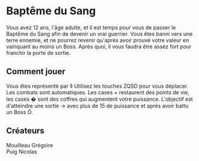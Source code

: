 # Baptême du Sang

Vous avez 12 ans, l'âge adulte, et il est temps pour vous de passer le Baptême du Sang afin de devenir un vrai guerrier. 
Vous êtes banni vers une terre ennemie, et ne pourrez revenir qu'après avoir prouvé votre valeur en vainquant au moins un Boss. Après quoi, il vous faudra être assez fort pour franchir la porte de sortie. 

## Comment jouer

Vous êtes représenté par ◊
Utilisez les touches ZQSD pour vous déplacer. Les combats sont automatiques. Les cases + restaurent des points de vie, les cases � sont des coffres qui augmentent votre puissance.
L'objectif est d'atteindre une sortie → avec plus de 15 de puissance et après avoir battu un Boss Ŏ.

## Créateurs 
Mouilleau Grégoire  
Puig Nicolas
